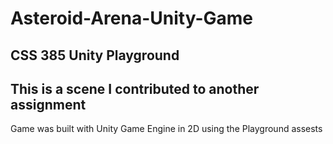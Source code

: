 # Asteroid-Arena-Unity-Game
<h2>CSS 385 Unity Playground <h2>
<h2> This is a scene I contributed to another assignment </h2>
<p> Game was built with Unity Game Engine in 2D using the Playground assests </p>
